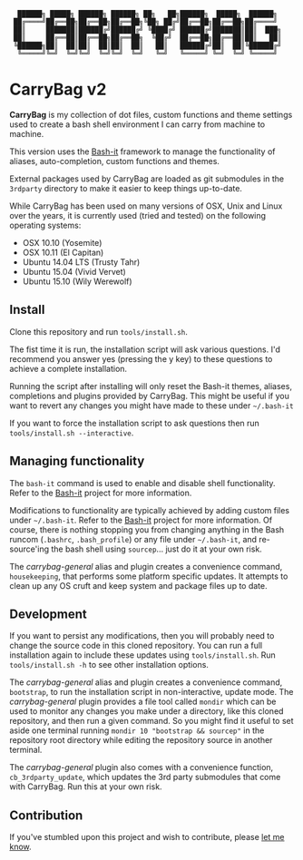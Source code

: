 ```
  ██████╗ █████╗ ██████╗ ██████╗ ██╗   ██╗██████╗  █████╗  ██████╗
 ██╔════╝██╔══██╗██╔══██╗██╔══██╗╚██╗ ██╔╝██╔══██╗██╔══██╗██╔════╝
 ██║     ███████║██████╔╝██████╔╝ ╚████╔╝ ██████╔╝███████║██║  ███╗
 ██║     ██╔══██║██╔══██╗██╔══██╗  ╚██╔╝  ██╔══██╗██╔══██║██║   ██║
 ╚██████╗██║  ██║██║  ██║██║  ██║   ██║   ██████╔╝██║  ██║╚██████╔╝
  ╚═════╝╚═╝  ╚═╝╚═╝  ╚═╝╚═╝  ╚═╝   ╚═╝   ╚═════╝ ╚═╝  ╚═╝ ╚═════╝
```
# CarryBag v2
**CarryBag** is my collection of dot files, custom functions and theme settings 
used to create a bash shell environment I can carry from machine to machine.

This version uses the [Bash-it](https://github.com/revans/bash-it) framework to 
manage the functionality of aliases, auto-completion, custom functions and themes.

External packages used by CarryBag are loaded as git submodules in the 
`3rdparty` directory to make it easier to keep things up-to-date.

While CarryBag has been used on many versions of OSX, Unix and Linux over the 
years, it is currently used (tried and tested) on the following operating 
systems:
* OSX 10.10 (Yosemite)
* OSX 10.11 (El Capitan)
* Ubuntu 14.04 LTS (Trusty Tahr)
* Ubuntu 15.04 (Vivid Vervet)                                                   
* Ubuntu 15.10 (Wily Werewolf)

## Install
Clone this repository and run `tools/install.sh`.

The fist time it is run, the installation script will ask various questions. I'd 
recommend you answer yes (pressing the y key) to these questions to achieve a 
complete installation.

Running the script after installing will only reset the Bash-it themes, aliases, 
completions and plugins provided by CarryBag. This might be useful if you want 
to revert any changes you might have made to these under `~/.bash-it`

If you want to force the installation script to ask questions then run 
`tools/install.sh --interactive`.

## Managing functionality
The `bash-it` command is used to enable and disable shell functionality. Refer
to the [Bash-it](https://github.com/revans/bash-it) project for more 
information.

Modifications to functionality are typically achieved by adding custom files 
under `~/.bash-it`. Refer to the [Bash-it](https://github.com/revans/bash-it) 
project for more information. Of course, there is nothing stopping you from 
changing anything in the Bash runcom (`.bashrc`, `.bash_profile`) or any file 
under `~/.bash-it`, and re-source'ing the bash shell using `sourcep`... just do 
it at your own risk.

The *carrybag-general* alias and plugin creates a convenience command, 
`housekeeping`, that performs some platform specific updates. It  attempts to 
clean up any OS cruft and keep system and package files up to date.

## Development
If you want to persist any modifications, then you will probably need to 
change the source code in this cloned repository. You can run a full 
installation again to include these updates using `tools/install.sh`. Run 
`tools/install.sh -h` to see other installation options.

The *carrybag-general* alias and plugin creates a convenience command, 
`bootstrap`, to run the installation script in non-interactive, update mode. 
The *carrybag-general* plugin provides a file tool called `mondir` which can be 
used to monitor any changes you make under a directory, like this cloned 
repository, and then run a given command. So you might find it useful to set 
aside one terminal running `mondir 10 "bootstrap && sourcep"` in the repository 
root directory while editing the repository source in another terminal.

The *carrybag-general* plugin also comes with a convenience function, 
`cb_3rdparty_update`, which updates the 3rd party submodules that come with 
CarryBag. Run this at your own risk.

## Contribution
If you've stumbled upon this project and wish to contribute, please 
[let me know](mailto:alister@different.com).